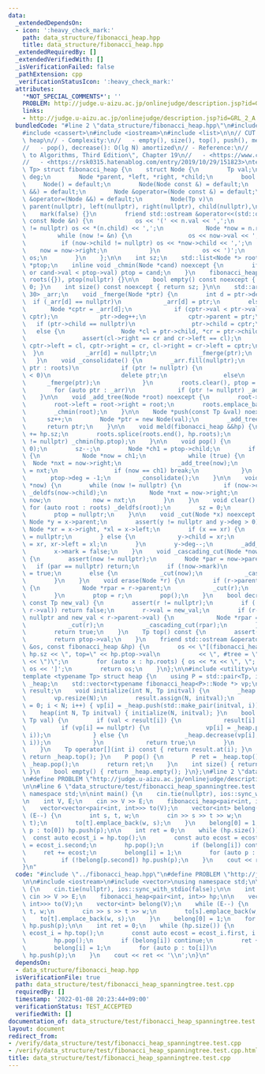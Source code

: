 ```yaml
---
data:
  _extendedDependsOn:
  - icon: ':heavy_check_mark:'
    path: data_structure/fibonacci_heap.hpp
    title: data_structure/fibonacci_heap.hpp
  _extendedRequiredBy: []
  _extendedVerifiedWith: []
  _isVerificationFailed: false
  _pathExtension: cpp
  _verificationStatusIcon: ':heavy_check_mark:'
  attributes:
    '*NOT_SPECIAL_COMMENTS*': ''
    PROBLEM: http://judge.u-aizu.ac.jp/onlinejudge/description.jsp?id=GRL_2_A
    links:
    - http://judge.u-aizu.ac.jp/onlinejudge/description.jsp?id=GRL_2_A
  bundledCode: "#line 2 \"data_structure/fibonacci_heap.hpp\"\n#include <array>\n\
    #include <cassert>\n#include <iostream>\n#include <list>\n\n// CUT begin\n// Fibonacci\
    \ heap\n// - Complexity:\n//   - empty(), size(), top(), push(), meld(): O(1)\n\
    //   - pop(), decrease(): O(lg N) amortized\n// - Reference:\n//   - \"Introduction\
    \ to Algorithms, Third Edition\", Chapter 19\n//   - <https://www.cs.princeton.edu/~wayne/teaching/fibonacci-heap.pdf>\n\
    //   - <https://rsk0315.hatenablog.com/entry/2019/10/29/151823>\ntemplate <typename\
    \ Tp> struct fibonacci_heap {\n    struct Node {\n        Tp val;\n        int\
    \ deg;\n        Node *parent, *left, *right, *child;\n        bool mark;\n   \
    \     Node() = default;\n        Node(Node const &) = default;\n        Node(Node\
    \ &&) = default;\n        Node &operator=(Node const &) = default;\n        Node\
    \ &operator=(Node &&) = default;\n        Node(Tp v)\n            : val(v), deg(0),\
    \ parent(nullptr), left(nullptr), right(nullptr), child(nullptr),\n          \
    \    mark(false) {}\n        friend std::ostream &operator<<(std::ostream &os,\
    \ const Node &n) {\n            os << '(' << n.val << ',';\n            if (n.child\
    \ != nullptr) os << *(n.child) << ',';\n            Node *now = n.right;\n   \
    \         while (now != &n) {\n                os << now->val << ',';\n      \
    \          if (now->child != nullptr) os << *now->child << ',';\n            \
    \    now = now->right;\n            }\n            os << ')';\n            return\
    \ os;\n        }\n    };\n\n    int sz;\n    std::list<Node *> roots;\n    Node\
    \ *ptop;\n    inline void _chmin(Node *cand) noexcept {\n        if (ptop == nullptr\
    \ or cand->val < ptop->val) ptop = cand;\n    }\n    fibonacci_heap() : sz(0),\
    \ roots({}), ptop(nullptr) {}\n\n    bool empty() const noexcept { return sz ==\
    \ 0; }\n    int size() const noexcept { return sz; }\n\n    std::array<Node *,\
    \ 30> _arr;\n    void _fmerge(Node *ptr) {\n        int d = ptr->deg;\n      \
    \  if (_arr[d] == nullptr)\n            _arr[d] = ptr;\n        else {\n     \
    \       Node *cptr = _arr[d];\n            if (cptr->val < ptr->val) std::swap(ptr,\
    \ cptr);\n            ptr->deg++;\n            cptr->parent = ptr;\n         \
    \   if (ptr->child == nullptr)\n                ptr->child = cptr;\n         \
    \   else {\n                Node *cl = ptr->child, *cr = ptr->child->right;\n\
    \                assert(cl->right == cr and cr->left == cl);\n               \
    \ cptr->left = cl, cptr->right = cr, cl->right = cr->left = cptr;\n          \
    \  }\n            _arr[d] = nullptr;\n            _fmerge(ptr);\n        }\n \
    \   }\n    void _consolidate() {\n        _arr.fill(nullptr);\n        for (auto\
    \ ptr : roots)\n            if (ptr != nullptr) {\n                if (ptr->deg\
    \ < 0)\n                    delete ptr;\n                else\n              \
    \      _fmerge(ptr);\n            }\n        roots.clear(), ptop = nullptr;\n\
    \        for (auto ptr : _arr)\n            if (ptr != nullptr) _add_tree(ptr);\n\
    \    }\n\n    void _add_tree(Node *root) noexcept {\n        root->parent = nullptr;\n\
    \        root->left = root->right = root;\n        roots.emplace_back(root);\n\
    \        _chmin(root);\n    }\n\n    Node *push(const Tp &val) noexcept {\n  \
    \      sz++;\n        Node *ptr = new Node(val);\n        _add_tree(ptr);\n  \
    \      return ptr;\n    }\n\n    void meld(fibonacci_heap &&hp) {\n        sz\
    \ += hp.sz;\n        roots.splice(roots.end(), hp.roots);\n        if (hp.ptop\
    \ != nullptr) _chmin(hp.ptop);\n    }\n\n    void pop() {\n        assert(sz >\
    \ 0);\n        sz--;\n        Node *ch1 = ptop->child;\n        if (ch1 != nullptr)\
    \ {\n            Node *now = ch1;\n            while (true) {\n              \
    \  Node *nxt = now->right;\n                _add_tree(now);\n                now\
    \ = nxt;\n                if (now == ch1) break;\n            }\n        }\n \
    \       ptop->deg = -1;\n        _consolidate();\n    }\n\n    void _deldfs(Node\
    \ *now) {\n        while (now != nullptr) {\n            if (now->child != nullptr)\
    \ _deldfs(now->child);\n            Node *nxt = now->right;\n            delete\
    \ now;\n            now = nxt;\n        }\n    }\n    void clear() {\n       \
    \ for (auto root : roots) _deldfs(root);\n        sz = 0;\n        roots.clear();\n\
    \        ptop = nullptr;\n    }\n\n    void _cut(Node *x) noexcept {\n       \
    \ Node *y = x->parent;\n        assert(y != nullptr and y->deg > 0);\n       \
    \ Node *xr = x->right, *xl = x->left;\n        if (x == xr) {\n            y->child\
    \ = nullptr;\n        } else {\n            y->child = xr;\n            xl->right\
    \ = xr, xr->left = xl;\n        }\n        y->deg--;\n        _add_tree(x);\n\
    \        x->mark = false;\n    }\n    void _cascading_cut(Node *now) noexcept\
    \ {\n        assert(now != nullptr);\n        Node *par = now->parent;\n     \
    \   if (par == nullptr) return;\n        if (!now->mark)\n            now->mark\
    \ = true;\n        else {\n            _cut(now);\n            _cascading_cut(par);\n\
    \        }\n    }\n    void erase(Node *r) {\n        if (r->parent != nullptr)\
    \ {\n            Node *rpar = r->parent;\n            _cut(r);\n            _cascading_cut(rpar);\n\
    \        }\n        ptop = r;\n        pop();\n    }\n    bool decrease(Node *r,\
    \ const Tp new_val) {\n        assert(r != nullptr);\n        if (!(new_val <\
    \ r->val)) return false;\n        r->val = new_val;\n        if (r->parent !=\
    \ nullptr and new_val < r->parent->val) {\n            Node *rpar = r->parent;\n\
    \            _cut(r);\n            _cascading_cut(rpar);\n        }\n        _chmin(r);\n\
    \        return true;\n    }\n    Tp top() const {\n        assert(ptop != nullptr);\n\
    \        return ptop->val;\n    }\n    friend std::ostream &operator<<(std::ostream\
    \ &os, const fibonacci_heap &hp) {\n        os << \"[(fibonacci_heap: sz=\" <<\
    \ hp.sz << \", top=\" << hp.ptop->val\n           << \", #tree = \" << hp.roots.size()\
    \ << \")\";\n        for (auto x : hp.roots) { os << *x << \", \"; }\n       \
    \ os << ']';\n        return os;\n    }\n};\n\n#include <utility>\n#include <vector>\n\
    template <typename Tp> struct heap {\n    using P = std::pair<Tp, int>;\n    fibonacci_heap<P>\
    \ _heap;\n    std::vector<typename fibonacci_heap<P>::Node *> vp;\n    std::vector<Tp>\
    \ result;\n    void initialize(int N, Tp initval) {\n        _heap.clear();\n\
    \        vp.resize(N);\n        result.assign(N, initval);\n        for (int i\
    \ = 0; i < N; i++) { vp[i] = _heap.push(std::make_pair(initval, i)); }\n    }\n\
    \    heap(int N, Tp initval) { initialize(N, initval); }\n    bool chmin(int i,\
    \ Tp val) {\n        if (val < result[i]) {\n            result[i] = val;\n  \
    \          if (vp[i] == nullptr) {\n                vp[i] = _heap.push(std::make_pair(result[i],\
    \ i));\n            } else {\n                _heap.decrease(vp[i], std::make_pair(result[i],\
    \ i));\n            }\n            return true;\n        }\n        return false;\n\
    \    }\n    Tp operator[](int i) const { return result.at(i); }\n    P top() {\
    \ return _heap.top(); }\n    P pop() {\n        P ret = _heap.top();\n       \
    \ _heap.pop();\n        return ret;\n    }\n    int size() { return _heap.size();\
    \ }\n    bool empty() { return _heap.empty(); }\n};\n#line 2 \"data_structure/test/fibonacci_heap_spanningtree.test.cpp\"\
    \n#define PROBLEM \"http://judge.u-aizu.ac.jp/onlinejudge/description.jsp?id=GRL_2_A\"\
    \n\n#line 6 \"data_structure/test/fibonacci_heap_spanningtree.test.cpp\"\nusing\
    \ namespace std;\n\nint main() {\n    cin.tie(nullptr), ios::sync_with_stdio(false);\n\
    \n    int V, E;\n    cin >> V >> E;\n    fibonacci_heap<pair<int, int>> hp;\n\n\
    \    vector<vector<pair<int, int>>> to(V);\n    vector<int> belong(V);\n    while\
    \ (E--) {\n        int s, t, w;\n        cin >> s >> t >> w;\n        to[s].emplace_back(w,\
    \ t);\n        to[t].emplace_back(w, s);\n    }\n    belong[0] = 1;\n    for (auto\
    \ p : to[0]) hp.push(p);\n\n    int ret = 0;\n    while (hp.size()) {\n      \
    \  const auto ecost_i = hp.top();\n        const auto ecost = ecost_i.first, i\
    \ = ecost_i.second;\n        hp.pop();\n        if (belong[i]) continue;\n   \
    \     ret += ecost;\n        belong[i] = 1;\n        for (auto p : to[i])\n  \
    \          if (!belong[p.second]) hp.push(p);\n    }\n    cout << ret << '\\n';\n\
    }\n"
  code: "#include \"../fibonacci_heap.hpp\"\n#define PROBLEM \"http://judge.u-aizu.ac.jp/onlinejudge/description.jsp?id=GRL_2_A\"\
    \n\n#include <iostream>\n#include <vector>\nusing namespace std;\n\nint main()\
    \ {\n    cin.tie(nullptr), ios::sync_with_stdio(false);\n\n    int V, E;\n   \
    \ cin >> V >> E;\n    fibonacci_heap<pair<int, int>> hp;\n\n    vector<vector<pair<int,\
    \ int>>> to(V);\n    vector<int> belong(V);\n    while (E--) {\n        int s,\
    \ t, w;\n        cin >> s >> t >> w;\n        to[s].emplace_back(w, t);\n    \
    \    to[t].emplace_back(w, s);\n    }\n    belong[0] = 1;\n    for (auto p : to[0])\
    \ hp.push(p);\n\n    int ret = 0;\n    while (hp.size()) {\n        const auto\
    \ ecost_i = hp.top();\n        const auto ecost = ecost_i.first, i = ecost_i.second;\n\
    \        hp.pop();\n        if (belong[i]) continue;\n        ret += ecost;\n\
    \        belong[i] = 1;\n        for (auto p : to[i])\n            if (!belong[p.second])\
    \ hp.push(p);\n    }\n    cout << ret << '\\n';\n}\n"
  dependsOn:
  - data_structure/fibonacci_heap.hpp
  isVerificationFile: true
  path: data_structure/test/fibonacci_heap_spanningtree.test.cpp
  requiredBy: []
  timestamp: '2022-01-08 20:23:44+09:00'
  verificationStatus: TEST_ACCEPTED
  verifiedWith: []
documentation_of: data_structure/test/fibonacci_heap_spanningtree.test.cpp
layout: document
redirect_from:
- /verify/data_structure/test/fibonacci_heap_spanningtree.test.cpp
- /verify/data_structure/test/fibonacci_heap_spanningtree.test.cpp.html
title: data_structure/test/fibonacci_heap_spanningtree.test.cpp
---
```

